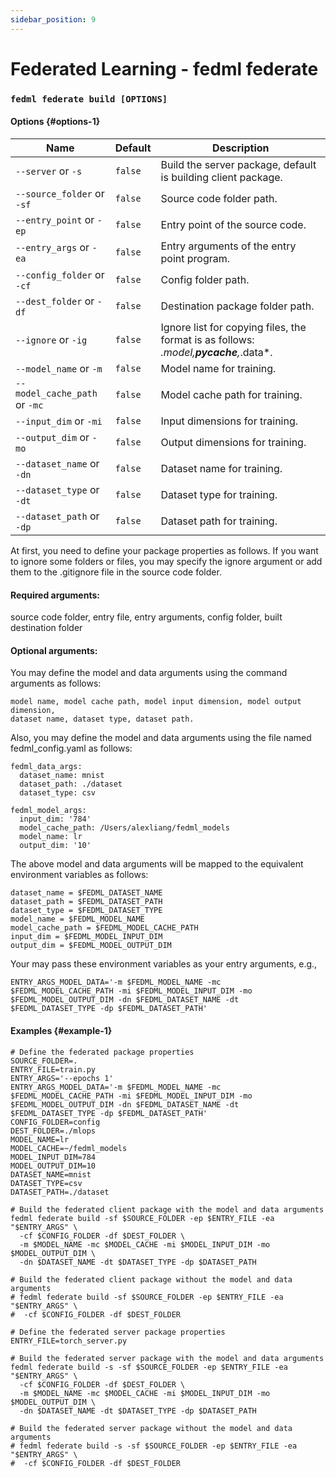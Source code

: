 ```yaml
---
sidebar_position: 9
---
```

# Federated Learning - fedml federate

### `fedml federate build [OPTIONS]`

#### Options {#options-1}

| Name                          | Default | Description                                                                               |
|-------------------------------|---------|-------------------------------------------------------------------------------------------|
| `--server` or `-s`            | `false` | Build the server package, default is building client package.                             |
| `--source_folder` or `-sf`    | `false` | Source code folder path.                                                               |
| `--entry_point` or `-ep`      | `false` | Entry point of the source code.                                                        |
| `--entry_args` or `-ea`       | `false` | Entry arguments of the entry point program.                                                |
| `--config_folder` or `-cf`    | `false` | Config folder path.                                                                    |
| `--dest_folder` or `-df`      | `false` | Destination package folder path.                                                       |
| `--ignore` or `-ig`           | `false` | Ignore list for copying files, the format is as follows: *.model,__pycache__,*.data*. |
| `--model_name` or `-m`        | `false` | Model name for training.                                                                  |
| `--model_cache_path` or `-mc` | `false` | Model cache path for training.                                                            |
| `--input_dim` or `-mi`        | `false` | Input dimensions for training.                                                            |
| `--output_dim` or `-mo`       | `false` | Output dimensions for training.                                                           |
| `--dataset_name` or `-dn`     | `false` | Dataset name for training.                                                                |
| `--dataset_type` or `-dt`     | `false` | Dataset type for training.                                                                |
| `--dataset_path` or `-dp`     | `false` | Dataset path for training.                                                                |

At first, you need to define your package properties as follows.
If you want to ignore some folders or files, you may specify the ignore argument
or add them to the .gitignore file in the source code folder.

#### Required arguments:
source code folder, entry file, entry arguments,
config folder, built destination folder

#### Optional arguments:
You may define the model and data arguments using the command arguments as follows:
```
model name, model cache path, model input dimension, model output dimension,
dataset name, dataset type, dataset path.
```

Also, you may define the model and data arguments using the file named fedml_config.yaml as follows:
```
fedml_data_args:
  dataset_name: mnist
  dataset_path: ./dataset
  dataset_type: csv
    
fedml_model_args:
  input_dim: '784'
  model_cache_path: /Users/alexliang/fedml_models
  model_name: lr
  output_dim: '10'
```

The above model and data arguments will be mapped to the equivalent environment variables as follows:
```
dataset_name = $FEDML_DATASET_NAME
dataset_path = $FEDML_DATASET_PATH
dataset_type = $FEDML_DATASET_TYPE
model_name = $FEDML_MODEL_NAME
model_cache_path = $FEDML_MODEL_CACHE_PATH
input_dim = $FEDML_MODEL_INPUT_DIM
output_dim = $FEDML_MODEL_OUTPUT_DIM
```

Your may pass these environment variables as your entry arguments, e.g.,
```
ENTRY_ARGS_MODEL_DATA='-m $FEDML_MODEL_NAME -mc $FEDML_MODEL_CACHE_PATH -mi $FEDML_MODEL_INPUT_DIM -mo $FEDML_MODEL_OUTPUT_DIM -dn $FEDML_DATASET_NAME -dt $FEDML_DATASET_TYPE -dp $FEDML_DATASET_PATH'
```

#### Examples {#example-1}
```
# Define the federated package properties
SOURCE_FOLDER=.
ENTRY_FILE=train.py
ENTRY_ARGS='--epochs 1'
ENTRY_ARGS_MODEL_DATA='-m $FEDML_MODEL_NAME -mc $FEDML_MODEL_CACHE_PATH -mi $FEDML_MODEL_INPUT_DIM -mo $FEDML_MODEL_OUTPUT_DIM -dn $FEDML_DATASET_NAME -dt $FEDML_DATASET_TYPE -dp $FEDML_DATASET_PATH'
CONFIG_FOLDER=config
DEST_FOLDER=./mlops
MODEL_NAME=lr
MODEL_CACHE=~/fedml_models
MODEL_INPUT_DIM=784
MODEL_OUTPUT_DIM=10
DATASET_NAME=mnist
DATASET_TYPE=csv
DATASET_PATH=./dataset

# Build the federated client package with the model and data arguments
fedml federate build -sf $SOURCE_FOLDER -ep $ENTRY_FILE -ea "$ENTRY_ARGS" \
  -cf $CONFIG_FOLDER -df $DEST_FOLDER \
  -m $MODEL_NAME -mc $MODEL_CACHE -mi $MODEL_INPUT_DIM -mo $MODEL_OUTPUT_DIM \
  -dn $DATASET_NAME -dt $DATASET_TYPE -dp $DATASET_PATH

# Build the federated client package without the model and data arguments
# fedml federate build -sf $SOURCE_FOLDER -ep $ENTRY_FILE -ea "$ENTRY_ARGS" \
#  -cf $CONFIG_FOLDER -df $DEST_FOLDER 
 
# Define the federated server package properties
ENTRY_FILE=torch_server.py

# Build the federated server package with the model and data arguments
fedml federate build -s -sf $SOURCE_FOLDER -ep $ENTRY_FILE -ea "$ENTRY_ARGS" \
  -cf $CONFIG_FOLDER -df $DEST_FOLDER \
  -m $MODEL_NAME -mc $MODEL_CACHE -mi $MODEL_INPUT_DIM -mo $MODEL_OUTPUT_DIM \
  -dn $DATASET_NAME -dt $DATASET_TYPE -dp $DATASET_PATH
  
# Build the federated server package without the model and data arguments
# fedml federate build -s -sf $SOURCE_FOLDER -ep $ENTRY_FILE -ea "$ENTRY_ARGS" \
#  -cf $CONFIG_FOLDER -df $DEST_FOLDER
```